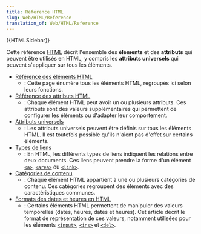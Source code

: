 ```yaml
---
title: Référence HTML
slug: Web/HTML/Reference
translation_of: Web/HTML/Reference
---
```


{{HTMLSidebar}}

Cette référence [HTML](/fr/docs/Web/HTML) décrit l'ensemble des **éléments** et des **attributs** qui peuvent être utilisés en HTML, y compris les **attributs universels** qui peuvent s'appliquer sur tous les éléments.

- [Référence des éléments HTML](/fr/docs/Web/HTML/Element)
  - : Cette page énumère tous les éléments HTML, regroupés ici selon leurs fonctions.
- [Référence des attributs HTML](/fr/docs/Web/HTML/Attributes)
  - : Chaque élément HTML peut avoir un ou plusieurs attributs. Ces attributs sont des valeurs supplémentaires qui permettent de configurer les éléments ou d'adapter leur comportement.
- [Attributs universels](/fr/docs/Web/HTML/Global_attributes)
  - : Les attributs universels peuvent être définis sur tous les éléments HTML. Il est toutefois possible qu'ils n'aient pas d'effet sur certains éléments.
- [Types de liens](/fr/docs/Web/HTML/Link_types)
  - : En HTML, les différents types de liens indiquent les relations entre deux documents. Ces liens peuvent prendre la forme d'un élément [`<a>`](/fr/docs/Web/HTML/Element/a), [`<area>`](/fr/docs/Web/HTML/Element/area) ou [`<link>`](/fr/docs/Web/HTML/Element/link).
- [Catégories de contenu](/fr/docs/Web/Guide/HTML/Content_categories)
  - : Chaque élément HTML appartient à une ou plusieurs catégories de contenu. Ces catégories regroupent des éléments avec des caractéristiques communes.
- [Formats des dates et heures en HTML](/fr/docs/Web/HTML/Date_and_time_formats)
  - : Certains éléments HTML permettent de manipuler des valeurs temporelles (dates, heures, dates et heures). Cet article décrit le format de représentation de ces valeurs, notamment utilisées pour les éléments [`<input>`](/fr/docs/Web/HTML/Element/Input), [`<ins>`](/fr/docs/Web/HTML/Element/ins) et [`<del>`](/fr/docs/Web/HTML/Element/del).
